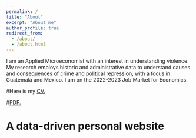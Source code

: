 ```yaml
---
permalink: /
title: "About"
excerpt: "About me"
author_profile: true
redirect_from: 
  - /about/
  - /about.html
---
```


I am an Applied Microeconomist with an interest in understanding violence. My research employs historic and administrative data to understand causes and consequences of crime and political repression, with a focus in Guatemala and Mexico. I am on the 2022-2023 Job Market for Economics. 

#Here is my [CV.](Gustavo.pdf)

#<a href="galbuquerque.github.io/files/Gustavo.pdf" target="_blank">PDF.</a>


A data-driven personal website
======

